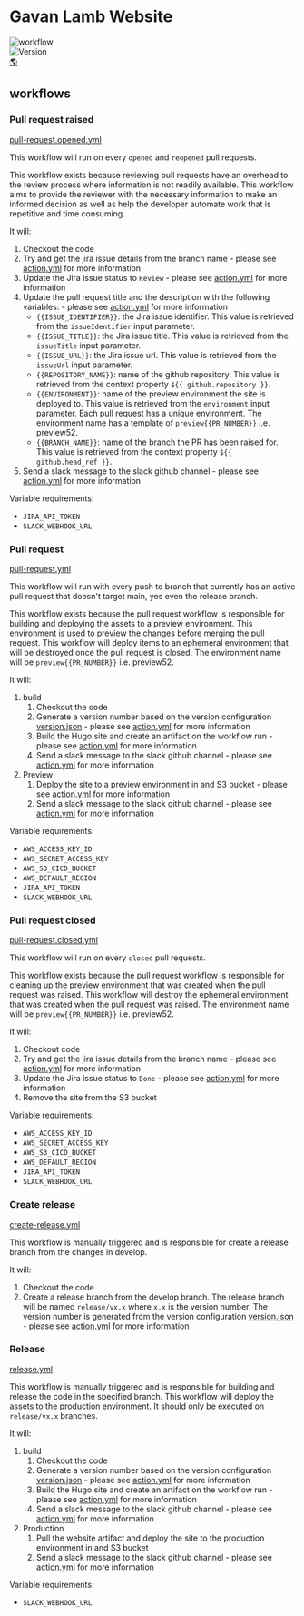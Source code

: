# Gavan Lamb Website
![workflow](https://github.com/gavanlamb/gavanlamb.github.io/actions/workflows/release.yml/badge.svg)  
![Version](https://gavanlamb.com/badges/version.svg)  
[🌎](https://gavanlamb.com/index.html)  

## workflows
### Pull request raised
[pull-request.opened.yml](.github/workflows/pull-request.opened.yml)  

This workflow will run on every `opened` and `reopened` pull requests.

This workflow exists because reviewing pull requests have an overhead to the review process where information is not readily available. This workflow aims to provide the reviewer with the necessary information to make an informed decision as well as help the developer automate work that is repetitive and time consuming.

It will:
1. Checkout the code
2. Try and get the jira issue details from the branch name - please see [action.yml](https://github.com/gavanlamb/github-actions/blob/main/.github/actions/jira/get-issue-details/action.yml) for more information
3. Update the Jira issue status to `Review` - please see [action.yml](https://github.com/gavanlamb/github-actions/blob/main/.github/actions/jira/change-issue-status/action.yml) for more information
4. Update the pull request title and the description with the following variables: - please see [action.yml](https://github.com/gavanlamb/github-actions/blob/main/.github/actions/pull-request/update-pr/action.yml) for more information
   * `{{ISSUE_IDENTIFIER}}`: the Jira issue identifier. This value is retrieved from the `issueIdentifier` input parameter.
   * `{{ISSUE_TITLE}}`: the Jira issue title. This value is retrieved from the `issueTitle` input parameter.
   * `{{ISSUE_URL}}`: the Jira issue url. This value is retrieved from the `issueUrl` input parameter.
   * `{{REPOSITORY_NAME}}`: name of the github repository. This value is retrieved from the context property `${{ github.repository }}`.
   * `{{ENVIRONMENT}}`: name of the preview environment the site is deployed to. This value is retrieved from the `environment` input parameter. Each pull request has a unique environment. The environment name has a template of `preview{{PR_NUMBER}}` i.e. preview52.
   * `{{BRANCH_NAME}}`: name of the branch the PR has been raised for. This value is retrieved from the context property `${{ github.head_ref }}`.
5. Send a slack message to the slack github channel - please see [action.yml](https://github.com/gavanlamb/github-actions/blob/main/.github/actions/slack/pull-request-created/action.yml) for more information

Variable requirements:
* `JIRA_API_TOKEN`
* `SLACK_WEBHOOK_URL`

### Pull request
[pull-request.yml](.github/workflows/pull-request.yml)  

This workflow will run with every push to branch that currently has an active pull request that doesn't target main, yes even the release branch.

This workflow exists because the pull request workflow is responsible for building and deploying the assets to a preview environment. This environment is used to preview the changes before merging the pull request. This workflow will deploy items to an ephemeral environment that will be destroyed once the pull request is closed. The environment name will be `preview{{PR_NUMBER}}` i.e. preview52.

It will:
1. build
   1. Checkout the code
   2. Generate a version number based on the version configuration [version.json](version.json) - please see [action.yml](https://github.com/gavanlamb/github-actions/blob/main/.github/actions/version/generate/action.yml) for more information
   3. Build the Hugo site and create an artifact on the workflow run - please see [action.yml](https://github.com/gavanlamb/github-actions/blob/main/.github/actions/hugo/build/action.yml) for more information
   4. Send a slack message to the slack github channel - please see [action.yml](https://github.com/gavanlamb/github-actions/blob/main/.github/actions/slack/built/action.yml) for more information
2. Preview
   1. Deploy the site to a preview environment in and S3 bucket - please see [action.yml](https://github.com/gavanlamb/github-actions/blob/main/.github/actions/hugo/deploy-to-s3/action.yml) for more information
   2. Send a slack message to the slack github channel - please see [action.yml](https://github.com/gavanlamb/github-actions/blob/main/.github/actions/slack/released/action.yml) for more information

Variable requirements:
* `AWS_ACCESS_KEY_ID`
* `AWS_SECRET_ACCESS_KEY`
* `AWS_S3_CICD_BUCKET`
* `AWS_DEFAULT_REGION`
* `JIRA_API_TOKEN`
* `SLACK_WEBHOOK_URL`

### Pull request closed
[pull-request.closed.yml](.github/workflows/pull-request.closed.yml)  

This workflow will run on every `closed` pull requests.

This workflow exists because the pull request workflow is responsible for cleaning up the preview environment that was created when the pull request was raised. This workflow will destroy the ephemeral environment that was created when the pull request was raised. The environment name will be `preview{{PR_NUMBER}}` i.e. preview52.

It will:
1. Checkout code
2. Try and get the jira issue details from the branch name - please see [action.yml](https://github.com/gavanlamb/github-actions/blob/main/.github/actions/jira/get-issue-details/action.yml) for more information
3. Update the Jira issue status to `Done` - please see [action.yml](https://github.com/gavanlamb/github-actions/blob/main/.github/actions/jira/change-issue-status/action.yml) for more information
4. Remove the site from the S3 bucket

Variable requirements:
* `AWS_ACCESS_KEY_ID`
* `AWS_SECRET_ACCESS_KEY`
* `AWS_S3_CICD_BUCKET`
* `AWS_DEFAULT_REGION`
* `JIRA_API_TOKEN`
* `SLACK_WEBHOOK_URL`

### Create release
[create-release.yml](.github/workflows/release.create.yml)

This workflow is manually triggered and is responsible for create a release branch from the changes in develop.

It will:
1. Checkout the code
2. Create a release branch from the develop branch. The release branch will be named `release/vx.x` where `x.x` is the version number. The version number is generated from the version configuration [version.json](version.json) - please see [action.yml](https://github.com/gavanlamb/github-actions/blob/main/.github/actions/version/create-release/action.yml) for more information

### Release
[release.yml](.github/workflows/release.yml)

This workflow is manually triggered and is responsible for building and release the code in the specified branch. This workflow will deploy the assets to the production environment. It should only be executed on `release/vx.x` branches.

It will:
1. build
   1. Checkout the code
   2. Generate a version number based on the version configuration [version.json](version.json) - please see [action.yml](https://github.com/gavanlamb/github-actions/blob/main/.github/actions/version/generate/action.yml) for more information
   3. Build the Hugo site and create an artifact on the workflow run - please see [action.yml](https://github.com/gavanlamb/github-actions/blob/main/.github/actions/hugo/build/action.yml) for more information
   4. Send a slack message to the slack github channel - please see [action.yml](https://github.com/gavanlamb/github-actions/blob/main/.github/actions/slack/built/action.yml) for more information
2. Production
   1. Pull the website artifact and deploy the site to the production environment in and S3 bucket
   2. Send a slack message to the slack github channel - please see [action.yml](https://github.com/gavanlamb/github-actions/blob/main/.github/actions/slack/released/action.yml) for more information

Variable requirements:
* `SLACK_WEBHOOK_URL`

